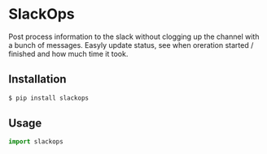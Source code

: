 # SlackOps
Post process information to the slack without clogging up the channel with a bunch of messages. Easyly update status, see when oreration started / finished and how much time it took.

## Installation
```bash
$ pip install slackops
```
## Usage
```python
import slackops
